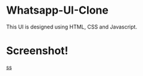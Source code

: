 # Whatsapp-UI-Clone
This UI is designed using HTML, CSS and Javascript.

# Screenshot!
[ss](https://user-images.githubusercontent.com/70655417/111842042-e8a6b700-8924-11eb-9b82-e1ee71643d24.JPG)


